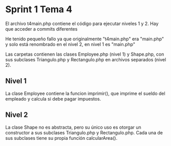 <h1>Sprint 1 Tema 4</h1>

<p> El archivo t4main.php contiene el código para ejecutar niveles 1 y 2. Hay que acceder a commits diferentes</p>
<p> He tenido pequeño fallo ya que originalmente "t4main.php" era "main.php" y solo está renombrado en el nivel 2, en nivel 1 es "main.php"</p>
<p>Las carpetas contienen las clases Employee.php (nivel 1) y Shape.php, con sus subclases Triangulo.php y Rectangulo.php en archivos separados (nivel 2).</p>

<h2> Nivel 1 </h2>
La clase Employee contiene la funcion imprimir(), que imprime el sueldo del empleado y calcula si debe pagar impuestos.

<h2> Nivel 2 </h2>
La clase Shape no es abstracta, pero su único uso es otorgar un constructor a sus subclases Triangulo.php y Rectangulo.php. Cada una de sus subclases tiene su propia función calcularArea().
